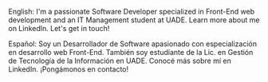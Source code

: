 English: I'm a passionate Software Developer specialized in Front-End web development and an IT Management student at UADE. Learn more about me on LinkedIn. Let's get in touch!

Español: Soy un Desarrollador de Software apasionado con especialización en desarrollo web Front-End. También soy estudiante de la Lic. en Gestión de Tecnología de la Información en UADE. Conocé más sobre mí en LinkedIn. ¡Pongámonos en contacto!
